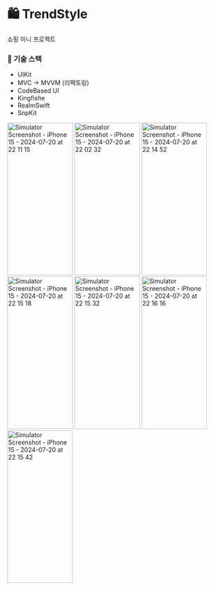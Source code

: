 # 🛍️ TrendStyle
쇼핑 미니 프로젝트

### 📱 기술 스택
- UIKit
- MVC -> MVVM (리팩토링)
- CodeBased UI
- Kingfishe
- RealmSwift
- SnpKit

  

<img src="https://github.com/user-attachments/assets/948aa887-a3ae-4b84-b850-fc2ee25ed7df" alt="Simulator Screenshot - iPhone 15 - 2024-07-20 at 22 11 15" width="150" height="350"/>

<img src="https://github.com/user-attachments/assets/b6d72779-bb58-4bd1-8bb9-4a57148428fa" alt="Simulator Screenshot - iPhone 15 - 2024-07-20 at 22 02 32" width="150" height="350"/>

<img src="https://github.com/user-attachments/assets/34ea264b-efe3-46b0-be3a-13383dfcd819" alt="Simulator Screenshot - iPhone 15 - 2024-07-20 at 22 14 52" width="150" height="350"/>

<img src="https://github.com/user-attachments/assets/1a14fcc5-80af-45b9-b18b-fd10953c4bcd" alt="Simulator Screenshot - iPhone 15 - 2024-07-20 at 22 15 18" width="150" height="350"/>
<img src="https://github.com/user-attachments/assets/b2c3aad2-bc63-4f85-8e9b-6b7cb115c5a0" alt="Simulator Screenshot - iPhone 15 - 2024-07-20 at 22 15 32" width="150" height="350"/>

<img src="https://github.com/user-attachments/assets/712ae0ba-357a-4984-a160-89a20583ebf7" alt="Simulator Screenshot - iPhone 15 - 2024-07-20 at 22 16 16" width="150" height="350"/>

<img src="https://github.com/user-attachments/assets/9462d240-ee25-4972-915f-d9f4027c663e" alt="Simulator Screenshot - iPhone 15 - 2024-07-20 at 22 15 42" width="150" height="350"/>


